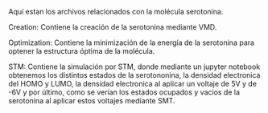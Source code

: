 Aquí estan los archivos relacionados con la molécula serotonina.

Creation: Contiene la creación de la serotonina mediante VMD.

Optimization: Contiene la minimización de la energía de la serotonina para optener la estructura óptima de la molécula.


STM: Contiene la simulación por STM, donde mediante un jupyter notebook obtenemos los distintos estados de la serotononina, la densidad electronica del HOMO y LUMO, la densidad electronica al aplicar un voltaje de 5V y de -6V y por último, como se verían los estados ocupados y vacios de la serotonina al aplicar estos voltajes mediante SMT. 
